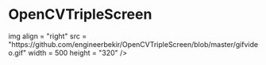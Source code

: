 # OpenCVTripleScreen
<p>img align = "right" src = "https://github.com/engineerbekir/OpenCVTripleScreen/blob/master/gifvideo.gif" width = 500 height = "320" /></p>
